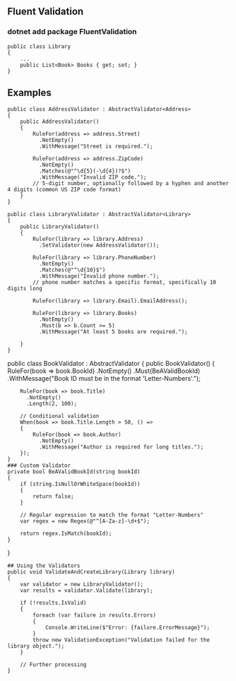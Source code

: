 ## Fluent Validation
### dotnet add package FluentValidation

```
public class Library
{
    ...
    public List<Book> Books { get; set; }
}
```

## Examples

```
public class AddressValidator : AbstractValidator<Address>
{
    public AddressValidator()
    {
        RuleFor(address => address.Street)
          .NotEmpty()
          .WithMessage("Street is required.");

        RuleFor(address => address.ZipCode)
          .NotEmpty()
          .Matches(@"^\d{5}(-\d{4})?$")
          .WithMessage("Invalid ZIP code.");
        // 5-digit number, optionally followed by a hyphen and another 4 digits (common US ZIP code format)
    }
}
```
```
public class LibraryValidator : AbstractValidator<Library>
{
    public LibraryValidator()
    {
        RuleFor(library => library.Address)
          .SetValidator(new AddressValidator());

        RuleFor(library => library.PhoneNumber)
          .NotEmpty()
          .Matches(@"^\d{10}$")
          .WithMessage("Invalid phone number.");
        // phone number matches a specific format, specifically 10 digits long

        RuleFor(library => library.Email).EmailAddress();

        RuleFor(library => library.Books)
          .NotEmpty()
          .Must(b => b.Count >= 5)
          .WithMessage("At least 5 books are required.");

    }
}

```
public class BookValidator : AbstractValidator<Book>
{
    public BookValidator()
    {
        RuleFor(book => book.BookId)
          .NotEmpty()
          .Must(BeAValidBookId)
          .WithMessage("Book ID must be in the format 'Letter-Numbers'.");

        RuleFor(book => book.Title)
          .NotEmpty()
          .Length(2, 100);

        // Conditional validation
        When(book => book.Title.Length > 50, () =>
        {
            RuleFor(book => book.Author)
              .NotEmpty()
              .WithMessage("Author is required for long titles.");
        });
    }
    ### Custom Validator
    private bool BeAValidBookId(string bookId)
    {
        if (string.IsNullOrWhiteSpace(bookId))
        {
            return false;
        }

        // Regular expression to match the format "Letter-Numbers"
        var regex = new Regex(@"^[A-Za-z]-\d+$");

        return regex.IsMatch(bookId);
    }
}
```
## Using the Validators
public void ValidateAndCreateLibrary(Library library)
{
    var validator = new LibraryValidator();
    var results = validator.Validate(library);

    if (!results.IsValid)
    {
        foreach (var failure in results.Errors)
        {
            Console.WriteLine($"Error: {failure.ErrorMessage}");
        }
        throw new ValidationException("Validation failed for the library object.");
    }

    // Further processing
}

